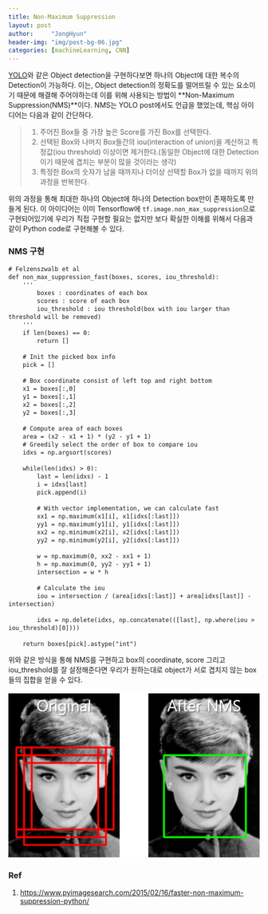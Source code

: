 ```yaml
---
title: Non-Maximum Suppression
layout: post
author:     "JongHyun"
header-img: "img/post-bg-06.jpg"
categories: [machineLearning, CNN]
---
```

[YOLO](/machinelearning/cnn/2018/05/08/yolo/)와 같은 Object detection을 구현하다보면 하나의 Object에 대한 복수의 Detection이 가능하다. 이는, Object detection의 정확도를 떨어뜨릴 수 있는 요소이기 때문에 해결해 주어야하는데 이를 위해 사용되는 방법이 **Non-Maximum Suppression(NMS)**이다. NMS는 YOLO post에서도 언급을 했었는데, 핵심 아이디어는 다음과 같이 간단하다. 
> 1. 주어진 Box들 중 가장 높은 Score를 가진 Box를 선택한다.
> 2. 선택된 Box와 나머지 Box들간의 iou(interaction of union)을 계산하고 특정값(iou threshold) 이상이면 제거한다.(동일한 Object에 대한 Detection이기 때문에 겹치는 부분이 많을 것이라는 생각)
> 3. 특정한 Box의 숫자가 남을 때까지나 더이상 선택할 Box가 없을 때까지 위의 과정을 반복한다.

위의 과정을 통해 최대한 하나의 Object에 하나의 Detection box만이 존재하도록 만들게 된다. 이 아이디어는 이미 Tensorflow에 `tf.image.non_max_suppression`으로 구현되어있기에 우리가 직접 구현할 필요는 없지만 보다 확실한 이해를 위해서 다음과 같이 Python code로 구현해볼 수 있다.

### NMS 구현
<pre><code class="language-python line-numbers"  numbering># Felzenszwalb et al
def non_max_suppression_fast(boxes, scores, iou_threshold):
	'''
		boxes : coordinates of each box
		scores : score of each box
		iou_threshold : iou threshold(box with iou larger than threshold will be removed)
	'''
	if len(boxes) == 0:
		return []
	
	# Init the picked box info
	pick = []
	
	# Box coordinate consist of left top and right bottom
	x1 = boxes[:,0]
	y1 = boxes[:,1]
	x2 = boxes[:,2]
	y2 = boxes[:,3]

	# Compute area of each boxes
	area = (x2 - x1 + 1) * (y2 - y1 + 1)
	# Greedily select the order of box to compare iou
	idxs = np.argsort(scores)
	
	while(len(idxs) > 0):
        last = len(idxs) - 1
        i = idxs[last]
        pick.append(i)
        
        # With vector implementation, we can calculate fast
        xx1 = np.maximum(x1[i], x1[idxs[:last]])
        yy1 = np.maximum(y1[i], y1[idxs[:last]])
        xx2 = np.minimum(x2[i], x2[idxs[:last]])
        yy2 = np.minimum(y2[i], y2[idxs[:last]])

        w = np.maximum(0, xx2 - xx1 + 1)
        h = np.maximum(0, yy2 - yy1 + 1)
        intersection = w * h
        
		# Calculate the iou
        iou = intersection / (area[idxs[:last]] + area[idxs[last]] - intersection)
        
        idxs = np.delete(idxs, np.concatenate(([last], np.where(iou > iou_threshold)[0])))
        
    return boxes[pick].astype("int")		
</code></pre>

위와 같은 방식을 통해 NMS를 구현하고 box의 coordinate, score 그리고 iou_threshold를 잘 설정해준다면 우리가 원하는대로 object가 서로 겹치지 않는 box들의 집합을 얻을 수 있다.

![NMS Example](/img/cnn/NMS.png)

### Ref
1. https://www.pyimagesearch.com/2015/02/16/faster-non-maximum-suppression-python/
<!--stackedit_data:
eyJoaXN0b3J5IjpbMTU1MTkxNTUxMSwtMjYwODQwMzE0LC0xNz
QwNDAyNDIyLC0yNzY3NjY4NDUsLTQ4MDY3ODk3NCwtMjAwNzI2
MzMyOCwtMjgwMDM4NjUwLDUwNTY5OTEwXX0=
-->